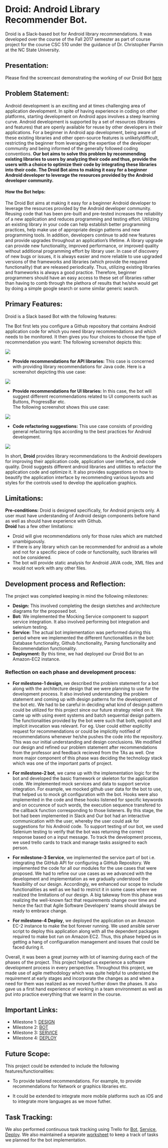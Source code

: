 
# Droid: Android Library Recommender Bot.
Droid is a Slack-based bot for Android library recommendations. It was developed over the course of the Fall 2017 semester as part of course project for the course CSC 510 under the guidance of Dr. Christopher Parnin at the NC State University.

## Presentation:

Please find the screencast demonstrating the working of our Droid Bot [here](https://www.youtube.com/watch?v=Nx5agZH0Rtw&feature=youtu.be)


## Problem Statement:  

Android development is an exciting and at times challenging area of application development. In spite of having experience in coding on other platforms, starting development on Android apps involves a steep learning curve. Android development is supported by a set of resources (libraries and features) that are openly available for reuse by other developers in their applications. For a beginner in Android app development, being aware of these existing libraries and other open-source features is unlikely/difficult, restricting the beginner from leveraging the expertise of the developer community and being informed of the generally followed coding conventions. **Our bot aims to solve this problem by recommending existing libraries to users by analyzing their code and thus, provide the users with a choice to optimize their code by integrating these libraries into their code. The Droid Bot aims to making it easy for a beginner Android developer to leverage the resources provided by the Android developer community.** 

#### How the Bot helps:

The Droid Bot aims at making it easy for a beginner Android developer to leverage the resources provided by the Android developer community. Reusing code that has been pre-built and pre-tested increases the reliability of a new application and reduces programming and testing effort. Utilizing an existing library in your code can help establish better programming practices, help make use of appropriate design patterns and new programming tools. In addition, developers continue to add new features and provide upgrades throughout an application’s lifetime. A library upgrade can provide new functionality, improved performance, or improved quality without additional programming effort by library user. In case of discovery of new bugs or issues, it is always easier and more reliable to use upgraded versions of the frameworks and libraries (which provide the required functionality) that are released periodically. Thus, utilizing existing libraries and frameworks is always a good practice. Therefore, beginner programmers should have an easy access to these set of libraries rather than having to comb through the plethora of results that he/she would get by doing a simple google search or some similar generic search.


## Primary Features:
Droid is a Slack based Bot with the following features:  

The Bot first lets you configure a Github repository that contains Android application code for which you need library recommendations and which needs to be monitored. It then gives you four choices to choose the type of recommendation you want:
The following screenshot depicts this:

 ![](https://github.ncsu.edu/uparikh/CSC-510-Bot-Controller/blob/master/Images/Screen%20Shot%201.png)
 
 
* **Provide recommendations for API libraries:** This case is concerned with providing library recommendations for Java code. Here is a screenshot depicting this use case:

![](https://github.ncsu.edu/uparikh/CSC-510-Bot-Controller/blob/master/Images/Screen%20Shot%202-1.png)

* **Provide recommendations for UI libraries:** In this case, the bot will suggest different recommendations related to UI components such as Buttons, ProgressBar etc.   
The following screenshot shows this use case:

![](https://github.ncsu.edu/uparikh/CSC-510-Bot-Controller/blob/master/Images/Screen%20Shot%201-1.png)

* **Code refactoring suggestions:** This use case consists of providing general refactoring tips according to the best practices for Android development.  

![](https://github.ncsu.edu/uparikh/CSC-510-Bot-Controller/blob/master/Images/Screen%20Shot%203-1.png)

In short, **Droid** provides library recommendations to the Android developers for improving their application code, application user interface, and code quality. Droid suggests different android libraries and utilities to refactor the application code and optimize it. It also provides suggestions on how to beautify the application interface by recommending various layouts and styles for the controls used to develop the application graphics.


## Limitations:
**Pre-conditions:** Droid is designed specifically, for Android projects only. A user must have understanding of Android design components before hand as well as should have experience with Github.  
**Droid** has a few other limitations:  
* Droid  will give recommendations only for those rules which are matched unambiguously.  
* If there is any library which can be recommended for android as a whole and not for a specific piece of code or functionality, such libraries will not be considered.  
*  The bot will provide static analysis for Android JAVA code, XML files and would not work with any other files.


## Development process and Reflection:

The project was completed keeping in mind the following milestones:  
* **Design:**  This involved completing the design sketches and architecture diagrams for the proposed bot.  
* **Bot:** We implemented the Mocking Service component to support service integration. It also involved performing bot integration and selenium testing.  
* **Service:**  The actual bot implementation was performed during this period where we implemented the different functionalities in the bot: Database functionality, Github functionality, Parsing functionality and Recommendation functionality.  
* **Deployment:** By this time, we had deployed our Droid Bot to an Amazon-EC2 instance.    

### Reflection on each phase and development process:

* **For milestone-1 design**, we described the problem statement for a bot along with the architecture design that we were planning to use for the development process. It also involved understanding the problem statement and coming up with design patterns for the development of the bot etc. We had to be careful in deciding what kind of design pattern could be utilized for this project since our future strategy relied on it. We came up with using event systems and batch sequential design pattern. The functionalities provided by the bot were such that both, explicit and implicit invocation was relevant. For eg. User could either explicitly request for recommendations or could be implicitly notified of recommendations whenever he/she pushes the code into the repository. This was our initial understanding and design conclusions. We modified our design and refined our problem statement after recommendations from the professor and feedback recieved from the TAs as well. One more major component of this phase was deciding the technology stack which was one of the important parts of project.


* **For milestone-2 bot**, we came up with the implementation logic for the bot and developed the basic framework or skeleton for the application code. We implemented mock services and data to support service integration. For example, we mocked github user data for the bot to use, that helped us to mock git configuration with the bot. Hooks were also implemented in the code and these hooks listened for specific keywords and on occurence of such words, the execution sequence transfered to the callback function corresponding to those listeners. By this stage, the bot had been implemented in Slack and Our bot had an interactive communication with the user, whereby the user could ask for suggestions for his Android code. To support testing of our bot, we used Selenium testing to verify that the bot was returning the correct response based on a input message. To track the development process, we used trello cards to track and manage tasks assigned to each person.

* **For milestone-3 Service**, we implemented the service part of bot i.e. integrating the GitHub API for configuring a GitHub Repository. We implemented the code for all our modules for the use cases that were proposed. We had to refine our use cases as we advanced with the development and implementation as we gradually understood the feasibility of our design. Accordingly, we enhanced our scope to include functionalities as well as we had to restrict it in some cases where we realized the limitations of our design. A big takeway from this phase was realizing the well-known fact that requirements change over time and hence the fact that Agile Software Developers' teams should always be ready to embrace change.

* **For milestone-4 Deploy**, we deployed the application on an Amazon EC-2 instance to make the bot forever running. We used ansible server script to deploy this application along with all the dependent packages required to make bot run on Amazon EC2.
Thus, this phase helped us in getting a hang of configuaration management and issues that could be faced during it.

Overall, it was been a great journey with lot of learning during each of the phases of the project. This project helped us experience a software development process in every perspective. Throughout this project, we made use of agile methodology which was quite helpful to understand the requirement at early stages and incorporate the changes as and when a need for them was realized as we moved further down the phases. It also gave us a first hand experience of working in a team environment as well as put into practice everything that we learnt in the course.

## Important Links:

* Milestone 1: [DESIGN](https://github.ncsu.edu/uparikh/CSC-510-Bot-Controller/blob/master/DESIGN.md)
* Milestone 2: [BOT](https://github.ncsu.edu/uparikh/CSC-510-Bot-Controller/blob/master/README_M2.md)
* Milestone 3: [SERVICE](https://github.ncsu.edu/uparikh/CSC-510-Bot-Controller/blob/master/README_M3.md)
* Milestone 4: [DEPLOY](https://github.ncsu.edu/uparikh/CSC-510-Bot-Controller/blob/master/README_M4.md)

## Future Scope:

This project could be extended to include the following features/functionalities:

* To provide tailored recommendations. For example, to provide recommendations for Network or graphics libraries etc.

* It could be extended to integrate more mobile platforms such as iOS and to integrate more languages as we move futher.


## Task Tracking:

We also performed continuous task tracking using Trello for [Bot](https://trello.com/b/TOCZ77rb/android-recommender), [Service](https://trello.com/b/QfvJ0xst/service-milestone), [Deploy](https://trello.com/b/4s99IqfE/deploy-milestone). We also maintained a separate [worksheet](https://github.ncsu.edu/uparikh/CSC-510-Bot-Controller/blob/master/Worksheet.md) to keep a track of tasks we planned for the bot implementation.  

